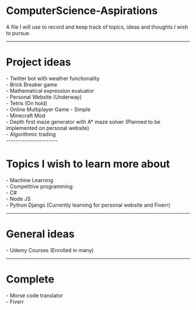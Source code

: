 # ComputerScience-Aspirations
A file I will use to record and keep track of topics, ideas and thoughts I wish to pursue.

---------------------
<h1> Project ideas </h1>
- Twitter bot with weather functionality <br>
- Brick Breaker game <br>
- Mathematical expression evaluator <br>
- Personal Website (Underway) <br>
- Tetris (On hold) <br> 
- Online Multiplayer Game - Simple <br>
- Minecraft Mod <br>
- Depth first maze generator with A* maze solver (Planned to be implemented on personal website) <br>
- Algorithmic trading <br>
----------------------
<h1> Topics I wish to learn more about </h1>
- Machine Learning <br>
- Competitive programming <br>
- C# <br>
- Node JS <br>
- Python Django (Currently learning for personal website and Fiverr) <br>

---------------------------
<h1> General ideas </h1>
- Udemy Courses (Enrolled in many) <br>

-----------------------------
<h1> Complete </h1>
- Morse code translator <br>
- Fiverr <br>

